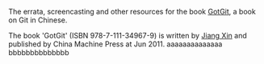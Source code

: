 The errata, screencasting and other resources for the book [GotGit](http://gotgit.github.com/gotgit/),
a book on Git in Chinese.

The book 'GotGit' (ISBN 978-7-111-34967-9) is written by [Jiang Xin](http://weibo.com/gotgit/)
and published by China Machine Press at Jun 2011.
aaaaaaaaaaaaaa
bbbbbbbbbbbbbb
